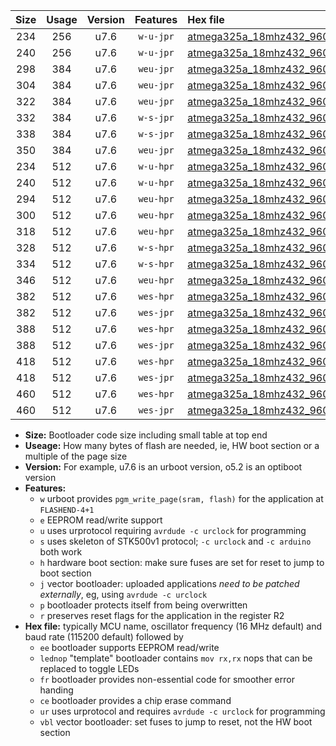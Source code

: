 |Size|Usage|Version|Features|Hex file|
|:-:|:-:|:-:|:-:|:--|
|234|256|u7.6|`w-u-jpr`|[atmega325a_18mhz432_9600bps_ur_vbl.hex](https://raw.githubusercontent.com/stefanrueger/urboot/main/atmega325a_18mhz432_9600bps_ur_vbl.hex)|
|240|256|u7.6|`w-u-jpr`|[atmega325a_18mhz432_9600bps_lednop_ur_vbl.hex](https://raw.githubusercontent.com/stefanrueger/urboot/main/atmega325a_18mhz432_9600bps_lednop_ur_vbl.hex)|
|298|384|u7.6|`weu-jpr`|[atmega325a_18mhz432_9600bps_ee_ur_vbl.hex](https://raw.githubusercontent.com/stefanrueger/urboot/main/atmega325a_18mhz432_9600bps_ee_ur_vbl.hex)|
|304|384|u7.6|`weu-jpr`|[atmega325a_18mhz432_9600bps_ee_lednop_ur_vbl.hex](https://raw.githubusercontent.com/stefanrueger/urboot/main/atmega325a_18mhz432_9600bps_ee_lednop_ur_vbl.hex)|
|322|384|u7.6|`weu-jpr`|[atmega325a_18mhz432_9600bps_ee_lednop_fr_ur_vbl.hex](https://raw.githubusercontent.com/stefanrueger/urboot/main/atmega325a_18mhz432_9600bps_ee_lednop_fr_ur_vbl.hex)|
|332|384|u7.6|`w-s-jpr`|[atmega325a_18mhz432_9600bps_vbl.hex](https://raw.githubusercontent.com/stefanrueger/urboot/main/atmega325a_18mhz432_9600bps_vbl.hex)|
|338|384|u7.6|`w-s-jpr`|[atmega325a_18mhz432_9600bps_lednop_vbl.hex](https://raw.githubusercontent.com/stefanrueger/urboot/main/atmega325a_18mhz432_9600bps_lednop_vbl.hex)|
|350|384|u7.6|`weu-jpr`|[atmega325a_18mhz432_9600bps_ee_lednop_fr_ce_ur_vbl.hex](https://raw.githubusercontent.com/stefanrueger/urboot/main/atmega325a_18mhz432_9600bps_ee_lednop_fr_ce_ur_vbl.hex)|
|234|512|u7.6|`w-u-hpr`|[atmega325a_18mhz432_9600bps_ur.hex](https://raw.githubusercontent.com/stefanrueger/urboot/main/atmega325a_18mhz432_9600bps_ur.hex)|
|240|512|u7.6|`w-u-hpr`|[atmega325a_18mhz432_9600bps_lednop_ur.hex](https://raw.githubusercontent.com/stefanrueger/urboot/main/atmega325a_18mhz432_9600bps_lednop_ur.hex)|
|294|512|u7.6|`weu-hpr`|[atmega325a_18mhz432_9600bps_ee_ur.hex](https://raw.githubusercontent.com/stefanrueger/urboot/main/atmega325a_18mhz432_9600bps_ee_ur.hex)|
|300|512|u7.6|`weu-hpr`|[atmega325a_18mhz432_9600bps_ee_lednop_ur.hex](https://raw.githubusercontent.com/stefanrueger/urboot/main/atmega325a_18mhz432_9600bps_ee_lednop_ur.hex)|
|318|512|u7.6|`weu-hpr`|[atmega325a_18mhz432_9600bps_ee_lednop_fr_ur.hex](https://raw.githubusercontent.com/stefanrueger/urboot/main/atmega325a_18mhz432_9600bps_ee_lednop_fr_ur.hex)|
|328|512|u7.6|`w-s-hpr`|[atmega325a_18mhz432_9600bps.hex](https://raw.githubusercontent.com/stefanrueger/urboot/main/atmega325a_18mhz432_9600bps.hex)|
|334|512|u7.6|`w-s-hpr`|[atmega325a_18mhz432_9600bps_lednop.hex](https://raw.githubusercontent.com/stefanrueger/urboot/main/atmega325a_18mhz432_9600bps_lednop.hex)|
|346|512|u7.6|`weu-hpr`|[atmega325a_18mhz432_9600bps_ee_lednop_fr_ce_ur.hex](https://raw.githubusercontent.com/stefanrueger/urboot/main/atmega325a_18mhz432_9600bps_ee_lednop_fr_ce_ur.hex)|
|382|512|u7.6|`wes-hpr`|[atmega325a_18mhz432_9600bps_ee.hex](https://raw.githubusercontent.com/stefanrueger/urboot/main/atmega325a_18mhz432_9600bps_ee.hex)|
|382|512|u7.6|`wes-jpr`|[atmega325a_18mhz432_9600bps_ee_vbl.hex](https://raw.githubusercontent.com/stefanrueger/urboot/main/atmega325a_18mhz432_9600bps_ee_vbl.hex)|
|388|512|u7.6|`wes-hpr`|[atmega325a_18mhz432_9600bps_ee_lednop.hex](https://raw.githubusercontent.com/stefanrueger/urboot/main/atmega325a_18mhz432_9600bps_ee_lednop.hex)|
|388|512|u7.6|`wes-jpr`|[atmega325a_18mhz432_9600bps_ee_lednop_vbl.hex](https://raw.githubusercontent.com/stefanrueger/urboot/main/atmega325a_18mhz432_9600bps_ee_lednop_vbl.hex)|
|418|512|u7.6|`wes-hpr`|[atmega325a_18mhz432_9600bps_ee_lednop_fr.hex](https://raw.githubusercontent.com/stefanrueger/urboot/main/atmega325a_18mhz432_9600bps_ee_lednop_fr.hex)|
|418|512|u7.6|`wes-jpr`|[atmega325a_18mhz432_9600bps_ee_lednop_fr_vbl.hex](https://raw.githubusercontent.com/stefanrueger/urboot/main/atmega325a_18mhz432_9600bps_ee_lednop_fr_vbl.hex)|
|460|512|u7.6|`wes-hpr`|[atmega325a_18mhz432_9600bps_ee_lednop_fr_ce.hex](https://raw.githubusercontent.com/stefanrueger/urboot/main/atmega325a_18mhz432_9600bps_ee_lednop_fr_ce.hex)|
|460|512|u7.6|`wes-jpr`|[atmega325a_18mhz432_9600bps_ee_lednop_fr_ce_vbl.hex](https://raw.githubusercontent.com/stefanrueger/urboot/main/atmega325a_18mhz432_9600bps_ee_lednop_fr_ce_vbl.hex)|

- **Size:** Bootloader code size including small table at top end
- **Useage:** How many bytes of flash are needed, ie, HW boot section or a multiple of the page size
- **Version:** For example, u7.6 is an urboot version, o5.2 is an optiboot version
- **Features:**
  + `w` urboot provides `pgm_write_page(sram, flash)` for the application at `FLASHEND-4+1`
  + `e` EEPROM read/write support
  + `u` uses urprotocol requiring `avrdude -c urclock` for programming
  + `s` uses skeleton of STK500v1 protocol; `-c urclock` and `-c arduino` both work
  + `h` hardware boot section: make sure fuses are set for reset to jump to boot section
  + `j` vector bootloader: uploaded applications *need to be patched externally*, eg, using `avrdude -c urclock`
  + `p` bootloader protects itself from being overwritten
  + `r` preserves reset flags for the application in the register R2
- **Hex file:** typically MCU name, oscillator frequency (16 MHz default) and baud rate (115200 default) followed by
  + `ee` bootloader supports EEPROM read/write
  + `lednop` "template" bootloader contains `mov rx,rx` nops that can be replaced to toggle LEDs
  + `fr` bootloader provides non-essential code for smoother error handing
  + `ce` bootloader provides a chip erase command
  + `ur` uses urprotocol and requires `avrdude -c urclock` for programming
  + `vbl` vector bootloader: set fuses to jump to reset, not the HW boot section
